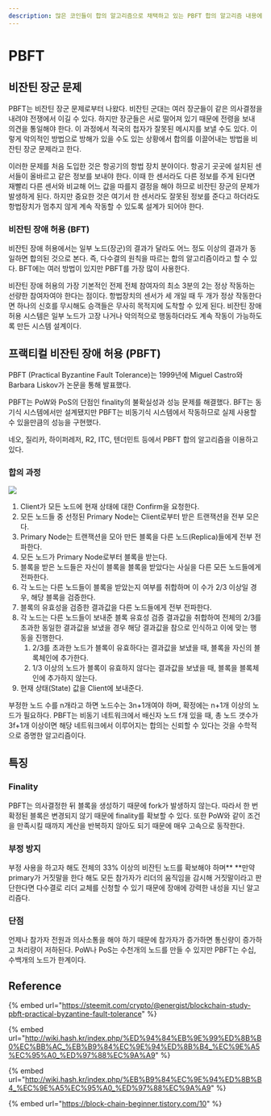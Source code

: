 ```yaml
---
description: 많은 코인들이 합의 알고리즘으로 채택하고 있는 PBFT 합의 알고리즘 내용에 대해서 공부하고 정리해보려고 한다.
---
```


# PBFT

## 비잔틴 장군 문제

PBFT는 비잔틴 장군 문제로부터 나왔다. 비잔틴 군대는 여러 장군들이 같은 의사결정을 내려야 전쟁에서 이길 수 있다. 하지만 장군들은 서로 떨어져 있기 때문에 전령을 보내 의견을 통일해야 한다. 이 과정에서 적국의 첩자가 잘못된 메시지를 보낼 수도 있다. 이렇게 악의적인 방법으로 방해가 있을 수도 있는 상황에서 합의를 이끌어내는 방법을 비잔틴 장군 문제라고 한다.&#x20;

이러한 문제를 처음 도입한 것은 항공기의 항법 장치 분야이다. 항공기 곳곳에 설치된 센서들이 올바르고 같은 정보를 보내야 한다. 이때 한 센서라도 다른 정보를 주게 된다면 재빨리 다른 센서와 비교해 어느 값을 따를지 결정을 해야 하므로 비잔틴 장군의 문제가 발생하게 된다. 하지만 중요한 것은 여기서 한 센서라도 잘못된 정보를 준다고 하더라도 항법장치가 멈추지 않게 계속 작동할 수 있도록 설계가 되어야 한다.&#x20;

### 비잔틴 장애 허용 (BFT)

비잔틴 장애 허용에서는 일부 노드(장군)의 결과가 달라도 어느 정도 이상의 결과가 동일하면 합의된 것으로 본다. 즉, 다수결의 원칙을 따르는 합의 알고리즘이라고 할 수 있다. BFT에는 여러 방법이 있지만 PBFT를 가장 많이 사용한다.&#x20;

비잔틴 장애 허용의 가장 기본적인 전제 전체 참여자의 최소 3분의 2는 정상 작동하는 선량한 참여자여야 한다는 점이다. 항법장치의 센서가 세 개일 때 두 개가 정상 작동한다면 하나의 신호를 무시해도 승객들은 무사히 목적지에 도착할 수 있게 된다. 비잔틴 장애 허용 시스템은 일부 노드가 고장 나거나 악의적으로 행동하더라도 계속 작동이 가능하도록 만든 시스템 설계이다.

## 프랙티컬 비잔틴 장애 허용 (PBFT)

PBFT (Practical Byzantine Fault Tolerance)는 1999년에 Miguel Castro와 Barbara Liskov가 논문을 통해 발표했다.

PBFT는 PoW와 PoS의 단점인 finality의 불확실성과 성능 문제를 해결했다. BFT는 동기식 시스템에서만 설계됐지만 PBFT는 비동기식 시스템에서 작동하므로 실제 사용할 수 있을만큼의 성능을 구현했다.&#x20;

네오, 질리카, 하이퍼레저, R2, ITC, 텐더민트 등에서 PBFT 합의 알고리즘을 이용하고 있다.&#x20;

### 합의 과정

![](https://steemitimages.com/640x0/https://steemitimages.com/DQmaoGX3zyir7NqBHvbUCvmgS8y5PwZBzSXh4CRjaDLPATd/image.png)

1. Client가 모든 노드에 현재 상태에 대한 Confirm을 요청한다.
2. 모든 노드들 중 선정된 Primary Node는 Client로부터 받은 트랜잭션을 전부 모은다.
3. Primary Node는 트랜잭션을 모아 만든 블록을 다른 노드(Replica)들에게 전부 전파한다.
4. 모든 노드가 Primary Node로부터 블록을 받는다.
5. 블록을 받은 노드들은 자신이 블록을 블록을 받았다는 사실을 다른 모든 노드들에게 전파한다.
6. 각 노드는 다른 노드들이 블록을 받았는지 여부를 취합하며 이 수가 2/3 이상일 경우, 해당 블록을 검증한다.
7. 블록의 유효성을 검증한 결과값을 다른 노드들에게 전부 전파한다.
8. 각 노드는 다른 노드들이 보내준 블록 유효성 검증 결과값을 취합하여 전체의 2/3를 초과한 동일한 결과값을 보냈을 경우 해당 결과값을 참으로 인식하고 이에 맞는 행동을 진행한다.
   1. 2/3를 초과한 노드가 블록이 유효하다는 결과값을 보냈을 때, 블록을 자신의 블록체인에 추가한다.
   2. 1/3 이상의 노드가 블록이 유효하지 않다는 결과값을 보냈을 때, 블록을 블록체인에 추가하지 않는다.
9. 현재 상태(State) 값을 Client에 보내준다.

부정한 노드 수를 n개라고 하면 노드수는 3n+1개여야 하며, 확정에는 n+1개 이상의 노드가 필요하다. PBFT는 비동기 네트워크에서 배신자 노드 f개 있을 때, 총 노드 갯수가 3f+1개 이상이면 해당 네트워크에서 이루어지는 합의는 신뢰할 수 있다는 것을 수학적으로 증명한 알고리즘이다.&#x20;

## 특징

### Finality

PBFT는 의사결정한 뒤 블록을 생성하기 때문에 fork가 발생하지 않는다. 따라서 한 번 확정된 블록은 변경되지 않기 때문에 finality를 확보할 수 있다. 또한 PoW와 같이 조건을 만족시킬 때까지 계산을 반복하지 않아도 되기 때문에 매우 고속으로 동작한다.

### 부정 방지

부정 사용을 하고자 해도 전체의 33% 이상의 비잔틴 노드를 확보해야 하며** **만약 primary가 거짓말을 한다 해도 모든 참가자가 리더의 움직임을 감시해 거짓말이라고 판단한다면 다수결로 리더 교체를 신청할 수 있기 때문에 장애에 강력한 내성을 지닌 알고리즘다.

### 단점

언제나 참가자 전원과 의사소통을 해야 하기 때문에 참가자가 증가하면 통신량이 증가하고 처리량이 저하된다. PoW나 PoS는 수천개의 노드를 만들 수 있지만 PBFT는 수십, 수백개의 노드가 한계이다.

## Reference

{% embed url="https://steemit.com/crypto/@energist/blockchain-study-pbft-practical-byzantine-fault-tolerance" %}

{% embed url="http://wiki.hash.kr/index.php/%ED%94%84%EB%9E%99%ED%8B%B0%EC%BB%AC_%EB%B9%84%EC%9E%94%ED%8B%B4_%EC%9E%A5%EC%95%A0_%ED%97%88%EC%9A%A9" %}

{% embed url="http://wiki.hash.kr/index.php/%EB%B9%84%EC%9E%94%ED%8B%B4_%EC%9E%A5%EC%95%A0_%ED%97%88%EC%9A%A9" %}

{% embed url="https://block-chain-beginner.tistory.com/10" %}
